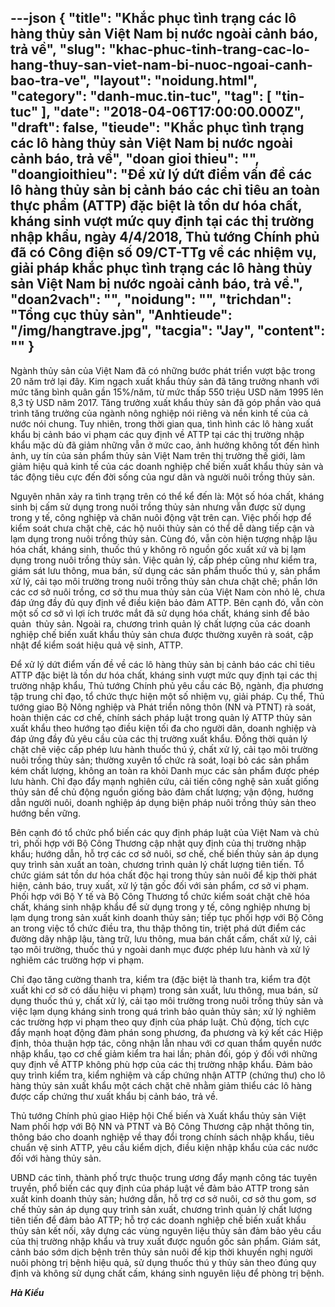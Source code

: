 ---json
{
    "title": "Khắc phục tình trạng các lô hàng thủy sản Việt Nam bị nước ngoài cảnh báo, trả về",
    "slug": "khac-phuc-tinh-trang-cac-lo-hang-thuy-san-viet-nam-bi-nuoc-ngoai-canh-bao-tra-ve",
    "layout": "noidung.html",
    "category": "danh-muc.tin-tuc",
    "tag": [
        "tin-tuc"
    ],
    "date": "2018-04-06T17:00:00.000Z",
    "draft": false,
    "tieude": "Khắc phục tình trạng các lô hàng thủy sản Việt Nam bị nước ngoài cảnh báo, trả về",
    "doan gioi thieu": "",
    "doangioithieu": "Để xử lý dứt điểm vấn đề các lô hàng thủy sản bị cảnh báo các chỉ tiêu an toàn thực phẩm (ATTP) đặc biệt là tồn dư hóa chất, kháng sinh vượt mức quy định tại các thị trường nhập khẩu, ngày 4/4/2018, Thủ tướng Chính phủ đã có Công điện số 09/CT-TTg về các nhiệm vụ, giải pháp khắc phục tình trạng các lô hàng thủy sản Việt Nam bị nước ngoài cảnh báo, trả về.",
    "doan2vach": "",
    "noidung": "",
    "trichdan": "Tổng cục thủy sản",
    "Anhtieude": "/img/hangtrave.jpg",
    "tacgia": "Jay",
    "__content__": ""
}
---
<p><span style="font-size:14px">Ng&agrave;nh thủy sản của Việt Nam đ&atilde; c&oacute; những bước ph&aacute;t triển vượt bậc trong 20 năm trở lại đ&acirc;y. Kim ngạch xuất khẩu thủy sản đ&atilde; tăng trưởng nhanh với mức tăng b&igrave;nh qu&acirc;n gần 15%/năm, từ mức thấp 550 triệu USD năm 1995 l&ecirc;n 8,3 tỷ USD năm 2017. Tăng trưởng xuất khẩu thủy sản đ&atilde; g&oacute;p phần v&agrave;o qu&aacute; tr&igrave;nh tăng trưởng của ng&agrave;nh n&ocirc;ng nghiệp n&oacute;i ri&ecirc;ng v&agrave; nền kinh tế của cả nước n&oacute;i chung. Tuy nhi&ecirc;n, trong thời gian qua, t&igrave;nh h&igrave;nh c&aacute;c l&ocirc; h&agrave;ng xuất khẩu bị cảnh b&aacute;o vi phạm c&aacute;c quy định về ATTP tại c&aacute;c thị trường nhập khẩu mặc d&ugrave; đ&atilde; giảm những vẫn ở mức cao, ảnh hưởng kh&ocirc;ng tốt đến h&igrave;nh ảnh, uy t&iacute;n của sản phẩm thủy sản Việt Nam tr&ecirc;n thị trường thế giới, l&agrave;m giảm hiệu quả kinh tế của c&aacute;c doanh nghiệp chế biến xuất khẩu thủy sản v&agrave; t&aacute;c động ti&ecirc;u cực đến đời sống của ngư d&acirc;n v&agrave; người nu&ocirc;i trồng thủy sản.</span></p>

<p><span style="font-size:14px">Nguy&ecirc;n nh&acirc;n xảy ra t&igrave;nh trạng tr&ecirc;n c&oacute; thể kể đến l&agrave;: Một số h&oacute;a chất, kh&aacute;ng sinh bị cấm sử dụng trong nu&ocirc;i trồng thủy sản nhưng vẫn được sử dụng trong y tế, c&ocirc;ng nghiệp v&agrave; chăn nu&ocirc;i động vật tr&ecirc;n cạn. Việc phối hợp để kiểm so&aacute;t chưa chặt chẽ, c&aacute;c hộ nu&ocirc;i thủy sản c&oacute; thể dễ d&agrave;ng tiếp cận v&agrave; lạm dụng trong nu&ocirc;i trồng thủy sản. C&ugrave;ng đ&oacute;, vẫn c&ograve;n hiện tượng nhập lậu h&oacute;a chất, kh&aacute;ng sinh, thuốc th&uacute; y kh&ocirc;ng r&otilde; nguồn gốc xuất xứ v&agrave; bị lạm dụng trong nu&ocirc;i trồng thủy sản. Việc quản l&yacute;, cấp ph&eacute;p cũng như kiểm tra, gi&aacute;m s&aacute;t lưu th&ocirc;ng, mua b&aacute;n, sử dụng c&aacute;c sản phẩm thuốc th&uacute; y, sản phẩm xử l&yacute;, cải tạo m&ocirc;i trường trong nu&ocirc;i trồng thủy sản chưa chặt chẽ; phần lớn c&aacute;c cơ sở nu&ocirc;i trồng, cơ sở thu mua thủy sản của Việt Nam c&ograve;n nhỏ lẻ, chưa đ&aacute;p ứng đầy đủ quy định về điều kiện bảo đảm ATTP. B&ecirc;n cạnh đ&oacute;, vẫn c&ograve;n một số cơ sở v&igrave; lợi &iacute;ch trước mắt đ&atilde; sử dụng h&oacute;a chất, kh&aacute;ng sinh để bảo quản&nbsp; thủy sản. Ngo&agrave;i ra, chương tr&igrave;nh quản l&yacute; chất lượng của c&aacute;c doanh nghiệp chế biến xuất khẩu thủy sản chưa được thường xuy&ecirc;n r&agrave; so&aacute;t, cập nhật để kiểm so&aacute;t hiệu quả vệ sinh, ATTP.</span></p>

<p><span style="font-size:14px">Để xử l&yacute; dứt điểm vấn đề về c&aacute;c l&ocirc; h&agrave;ng thủy sản bị cảnh b&aacute;o c&aacute;c chỉ ti&ecirc;u ATTP đặc biệt l&agrave; tồn dư h&oacute;a chất, kh&aacute;ng sinh vượt mức quy định tại c&aacute;c thị trường nhập khẩu, Thủ tướng Ch&iacute;nh phủ y&ecirc;u cầu c&aacute;c Bộ, ng&agrave;nh, địa phương tập trung chỉ đạo, tổ chức thực hiện một số nhiệm vụ, giải ph&aacute;p. Cụ thể, Thủ tướng giao Bộ N&ocirc;ng nghiệp v&agrave; Ph&aacute;t triển n&ocirc;ng th&ocirc;n (NN v&agrave; PTNT) r&agrave; so&aacute;t, ho&agrave;n thiện c&aacute;c cơ chế, ch&iacute;nh s&aacute;ch ph&aacute;p luật trong quản l&yacute; ATTP thủy sản xuất khẩu theo hướng tạo điều kiện tối đa cho người d&acirc;n, doanh nghiệp v&agrave; đ&aacute;p ứng đầy đủ y&ecirc;u cầu của c&aacute;c thị trường xuất khẩu. Đồng thời quản l&yacute; chặt chẽ việc cấp ph&eacute;p lưu h&agrave;nh thuốc th&uacute; &yacute;, chất xử l&yacute;, cải tạo m&ocirc;i trường nu&ocirc;i trồng thủy sản; thường xuy&ecirc;n tổ chức r&agrave; so&aacute;t, loại bỏ c&aacute;c sản phẩm k&eacute;m chất lượng, kh&ocirc;ng an to&agrave;n ra khỏi Danh mục c&aacute;c sản phẩm được ph&eacute;p lưu h&agrave;nh. Chỉ đạo đẩy mạnh nghi&ecirc;n cứu, cải tiến c&ocirc;ng nghệ sản xuất giống thủy sản để chủ động nguồn giống bảo đảm chất lượng; vận động, hướng dẫn người nu&ocirc;i, doanh nghiệp &aacute;p dụng biện ph&aacute;p nu&ocirc;i trồng thủy sản theo hướng bền vững.</span></p>

<p><span style="font-size:14px">B&ecirc;n cạnh đ&oacute; tổ chức phổ biến c&aacute;c quy định ph&aacute;p luật của Việt Nam v&agrave; chủ tr&igrave;, phối hợp với Bộ C&ocirc;ng Thương cập nhật quy định của thị trường nhập khẩu; hướng dẫn, hỗ trợ c&aacute;c cơ sở nu&ocirc;i, sơ chế, chế biến thủy sản &aacute;p dụng quy tr&igrave;nh sản xuất an to&agrave;n, chương tr&igrave;nh quản l&yacute; chất lượng ti&ecirc;n tiến. Tổ chức gi&aacute;m s&aacute;t tồn dư h&oacute;a chất độc hại trong thủy sản nu&ocirc;i để kịp thời ph&aacute;t hiện, cảnh b&aacute;o, truy xuất, xử l&yacute; tận gốc đối với sản phẩm, cơ sở vi phạm. Phối hợp với Bộ Y tế v&agrave; Bộ C&ocirc;ng Thương tổ chức kiểm so&aacute;t chặt chẽ h&oacute;a chất, kh&aacute;ng sinh nhập khẩu để sử dụng trong y tế, c&ocirc;ng nghiệp nhưng bị lạm dụng trong sản xuất kinh doanh thủy sản; tiếp tục phối hợp với Bộ C&ocirc;ng an trong việc tổ chức điều tra, thu thập th&ocirc;ng tin, triệt ph&aacute; dứt điểm c&aacute;c đường d&acirc;y nhập lậu, t&agrave;ng trữ, lưu th&ocirc;ng, mua b&aacute;n chất cấm, chất xử l&yacute;, cải tạo m&ocirc;i trường, thuốc th&uacute; y ngo&agrave;i danh mục được ph&eacute;p lưu h&agrave;nh v&agrave; xử l&yacute; nghi&ecirc;m c&aacute;c trường hợp vi phạm.</span></p>

<p><span style="font-size:14px">Chỉ đạo tăng cường thanh tra, kiểm tra (đặc biệt l&agrave; thanh tra, kiểm tra đột xuất khi cơ sở c&oacute; dấu hiệu vi phạm) trong sản xuất, lưu th&ocirc;ng, mua b&aacute;n, sử dụng thuốc th&uacute; y, chất xử l&yacute;, cải tạo m&ocirc;i trường trong nu&ocirc;i trồng thủy sản v&agrave; việc lạm dụng kh&aacute;ng sinh trong qu&aacute; tr&igrave;nh bảo quản thủy sản; xử l&yacute; nghi&ecirc;m c&aacute;c trường hợp vi phạm theo quy định của ph&aacute;p luật. Chủ động, t&iacute;ch cực đẩy mạnh hoạt động đ&agrave;m ph&aacute;n song phương, đa phương v&agrave; k&yacute; kết c&aacute;c Hiệp định, thỏa thuận hợp t&aacute;c, c&ocirc;ng nhận lẫn nhau với cơ quan thẩm quyền nước nhập khẩu, tạo cơ chế giảm kiểm tra hai lần; phản đối, g&oacute;p &yacute; đối với những quy định về ATTP kh&ocirc;ng ph&ugrave; hợp của c&aacute;c thị trường nhập khẩu. Đảm bảo quy tr&igrave;nh kiểm tra, kiểm nghiệm v&agrave; cấp chứng nhận ATTP (chứng thư) cho l&ocirc; h&agrave;ng thủy sản xuất khẩu một c&aacute;ch chặt chẽ nhằm giảm thiểu c&aacute;c l&ocirc; h&agrave;ng được cấp chứng thư xuất khẩu bị cảnh b&aacute;o, trả về.</span></p>

<p><span style="font-size:14px">Thủ tướng Ch&iacute;nh phủ giao Hiệp hội Chế biến v&agrave; Xuất khẩu thủy sản Việt Nam phối hợp với Bộ NN v&agrave; PTNT v&agrave; Bộ C&ocirc;ng Thương cập nhật th&ocirc;ng tin, th&ocirc;ng b&aacute;o cho doanh nghiệp về thay đổi trong ch&iacute;nh s&aacute;ch nhập khẩu, ti&ecirc;u chuẩn vệ sinh ATTP, y&ecirc;u cầu kiểm dịch, điều kiện nhập khẩu của c&aacute;c nước đối với h&agrave;ng thủy sản.</span></p>

<p><span style="font-size:14px">UBND c&aacute;c tỉnh, th&agrave;nh phố trực thuộc trung ương đẩy mạnh c&ocirc;ng t&aacute;c tuy&ecirc;n truyền, phổ biến c&aacute;c quy định của ph&aacute;p luật về đảm bảo ATTP trong sản xuất kinh doanh thủy sản; hướng dẫn, hỗ trợ cơ sở nu&ocirc;i, cơ sở thu gom, sơ chế thủy sản &aacute;p dụng quy tr&igrave;nh sản xuất, chương tr&igrave;nh quản l&yacute; chất lượng ti&ecirc;n tiến để đảm bảo ATTP; hỗ trợ c&aacute;c doanh nghiệp chế biến xuất khẩu thủy sản kết nối, x&acirc;y dựng c&aacute;c v&ugrave;ng nguy&ecirc;n liệu thủy sản đảm bảo y&ecirc;u cầu của thị trường nhập khẩu v&agrave; truy xuất được nguồn gốc sản phẩm. Gi&aacute;m s&aacute;t, cảnh b&aacute;o sớm dịch bệnh tr&ecirc;n thủy sản nu&ocirc;i để kịp thời khuyến nghị người nu&ocirc;i ph&ograve;ng trị bệnh hiệu quả, sử dụng thuốc th&uacute; y thủy sản theo đ&uacute;ng quy định v&agrave; kh&ocirc;ng sử dụng chất cấm, kh&aacute;ng sinh nguy&ecirc;n liệu để ph&ograve;ng trị bệnh.</span></p>

<p><span style="font-size:14px"><strong><em>H&agrave; Kiều</em></strong></span></p>
